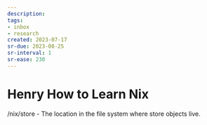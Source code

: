 ```yaml
---
description:
tags:
- inbox
- research
created: 2023-07-17
sr-due: 2023-08-25
sr-interval: 1
sr-ease: 230
---
```


# Henry How to Learn Nix

/nix/store - The location in the file system where store objects live.

